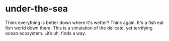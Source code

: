 # under-the-sea
Think everything is better down where it's wetter? Think again. It's a fish eat fish world down there. This is a simulation of the delicate, yet terrifying ocean ecosystem. Life uh, finds a way.
